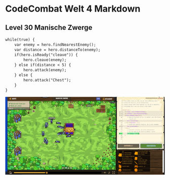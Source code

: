 # CodeCombat Welt 4 Markdown
## Level 30 Manische Zwerge
```
while(true) {
    var enemy = hero.findNearestEnemy();
    var distance = hero.distanceTo(enemy);
    if(hero.isReady("cleave")) {
        hero.cleave(enemy);
    } else if(distance < 5) {
        hero.attack(enemy);
    } else {
        hero.attack("Chest");
    }
}
```
![alt text](image-115.png)